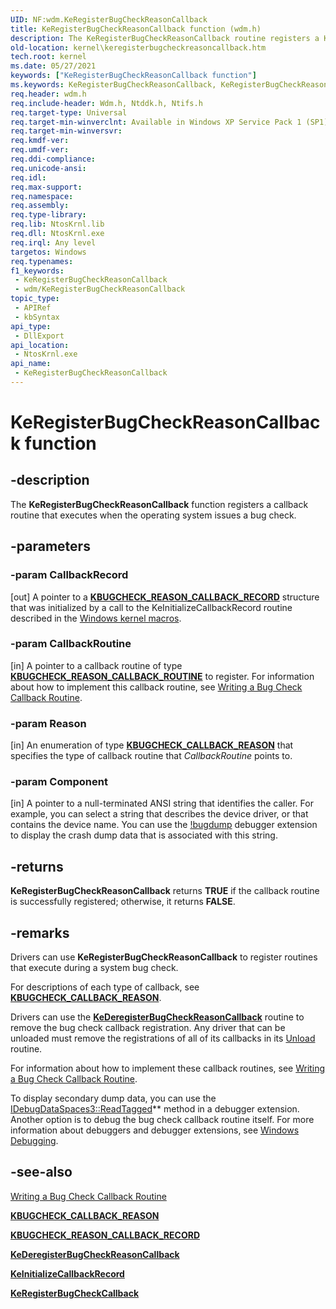 ```yaml
---
UID: NF:wdm.KeRegisterBugCheckReasonCallback
title: KeRegisterBugCheckReasonCallback function (wdm.h)
description: The KeRegisterBugCheckReasonCallback routine registers a KbCallbackDumpIo, KbCallbackSecondaryDumpData, or KbCallbackAddPages routine, which executes when the operating system issues a bug check.
old-location: kernel\keregisterbugcheckreasoncallback.htm
tech.root: kernel
ms.date: 05/27/2021
keywords: ["KeRegisterBugCheckReasonCallback function"]
ms.keywords: KeRegisterBugCheckReasonCallback, KeRegisterBugCheckReasonCallback routine [Kernel-Mode Driver Architecture], k105_6b2fbc25-072d-470f-9860-e820e60cdf90.xml, kernel.keregisterbugcheckreasoncallback, wdm/KeRegisterBugCheckReasonCallback
req.header: wdm.h
req.include-header: Wdm.h, Ntddk.h, Ntifs.h
req.target-type: Universal
req.target-min-winverclnt: Available in Windows XP Service Pack 1 (SP1), Windows Server 2003, and later versions of Windows.
req.target-min-winversvr: 
req.kmdf-ver: 
req.umdf-ver: 
req.ddi-compliance: 
req.unicode-ansi: 
req.idl: 
req.max-support: 
req.namespace: 
req.assembly: 
req.type-library: 
req.lib: NtosKrnl.lib
req.dll: NtosKrnl.exe
req.irql: Any level
targetos: Windows
req.typenames: 
f1_keywords:
 - KeRegisterBugCheckReasonCallback
 - wdm/KeRegisterBugCheckReasonCallback
topic_type:
 - APIRef
 - kbSyntax
api_type:
 - DllExport
api_location:
 - NtosKrnl.exe
api_name:
 - KeRegisterBugCheckReasonCallback
---
```


# KeRegisterBugCheckReasonCallback function

## -description

The **KeRegisterBugCheckReasonCallback** function registers a callback routine that executes when the operating system issues a bug check.

## -parameters

### -param CallbackRecord

[out]
A pointer to a [**KBUGCHECK_REASON_CALLBACK_RECORD**](./ns-wdm-_kbugcheck_reason_callback_record.md) structure that was initialized by a call to the KeInitializeCallbackRecord routine described in the [Windows kernel macros](/windows-hardware/drivers/kernel/mm-bad-pointer).

### -param CallbackRoutine

[in]
A pointer to a callback routine of type [**KBUGCHECK_REASON_CALLBACK_ROUTINE**](./nc-wdm-kbugcheck_reason_callback_routine.md) to register. For information about how to implement this callback routine, see [Writing a Bug Check Callback Routine](/windows-hardware/drivers/kernel/writing-a-bug-check-callback-routine).

### -param Reason

[in]
An enumeration of type [**KBUGCHECK_CALLBACK_REASON**](./ne-wdm-_kbugcheck_callback_reason.md) that specifies the type of callback routine that *CallbackRoutine* points to.

### -param Component

[in]
A pointer to a null-terminated ANSI string that identifies the caller. For example, you can select a string that describes the device driver, or that contains the device name. You can use the [!bugdump](/windows-hardware/drivers/debugger/-bugdump) debugger extension to display the crash dump data that is associated with this string.

## -returns

**KeRegisterBugCheckReasonCallback** returns **TRUE** if the callback routine is successfully registered; otherwise, it returns **FALSE**.

## -remarks

Drivers can use **KeRegisterBugCheckReasonCallback** to register routines that execute during a system bug check.

For descriptions of each type of callback, see [**KBUGCHECK_CALLBACK_REASON**](./ne-wdm-_kbugcheck_callback_reason.md).

Drivers can use the [**KeDeregisterBugCheckReasonCallback**](./nf-wdm-kederegisterbugcheckreasoncallback.md) routine to remove the bug check callback registration. Any driver that can be unloaded must remove the registrations of all of its callbacks in its [Unload](./nc-wdm-driver_unload.md) routine.

For information about how to implement these callback routines, see [Writing a Bug Check Callback Routine](/windows-hardware/drivers/kernel/writing-a-bug-check-callback-routine).

To display secondary dump data, you can use the [IDebugDataSpaces3::ReadTagged](../dbgeng/nf-dbgeng-idebugdataspaces3-readtagged.md)** method in a debugger extension. Another option is to debug the bug check callback routine itself. For more information about debuggers and debugger extensions, see [Windows Debugging](/windows-hardware/drivers/debugger/index).

## -see-also

[Writing a Bug Check Callback Routine](/windows-hardware/drivers/kernel/writing-a-bug-check-callback-routine)

[**KBUGCHECK_CALLBACK_REASON**](./ne-wdm-_kbugcheck_callback_reason.md)

[**KBUGCHECK_REASON_CALLBACK_RECORD**](/windows-hardware/drivers/kernel/eprocess)

[**KeDeregisterBugCheckReasonCallback**](./nf-wdm-kederegisterbugcheckreasoncallback.md)

[**KeInitializeCallbackRecord**](/windows-hardware/drivers/kernel/mm-bad-pointer)

[**KeRegisterBugCheckCallback**](./nf-wdm-keregisterbugcheckcallback.md)